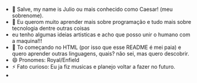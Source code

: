 - 👋 Salve, my name is Julio ou mais conhecido como Caesar! (meu sobrenome).
- 👀 Eu querom muito aprender mais sobre programação e tudo mais sobre tecnologia dentre outras coisas
-  eu tenho algumas ideias artisticas e acho que posso unir o humano com a maquina!!!
- 🌱 To começando no HTML (por isso que esse README é mei paia) e quero aprender outras linguagens, quais? não sei, mas quero descobrir.
- 😄 Pronomes: Royal/Enfield
- ⚡ Fato curioso: Eu ja fiz musicas e planejo voltar a fazer no futuro.
- 
<!---
Caesar-Follius/Caesar-Follius is a ✨ special ✨ repository because its `README.md` (this file) appears on your GitHub profile.
You can click the Preview link to take a look at your changes.
--->
